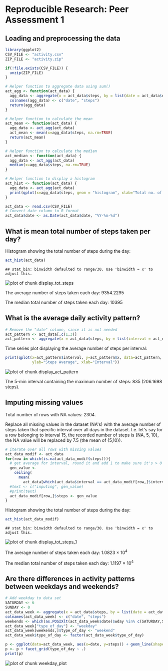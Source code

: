 # Reproducible Research: Peer Assessment 1

## Loading and preprocessing the data


```r
library(ggplot2)
CSV_FILE <- "activity.csv"
ZIP_FILE <- "activity.zip"

if(!file.exists(CSV_FILE)) {
  unzip(ZIP_FILE)
}

# Helper function to aggregate data using sum()
act_agg <- function(act_data) {
  agg_data <- aggregate(x = act_data$steps, by = list(date = act_data$date), FUN = "sum", na.rm=TRUE)
  colnames(agg_data) <- c("date", "steps")
  return(agg_data)
}

# Helper function to calculate the mean
act_mean <- function(act_data) {
  agg_data <- act_agg(act_data)
  act_mean <- mean(x=agg_data$steps, na.rm=TRUE)
  return(act_mean)
}

# Helper function to calculate the median
act_median <- function(act_data) {
  agg_data <- act_agg(act_data)
  median(x=agg_data$steps, na.rm=TRUE)
}

# Helper function to display a histogram
act_hist <- function(act_data) {
  agg_data <- act_agg(act_data)
  print(qplot(x=agg_data$steps, geom = "histogram", xlab="Total no. of steps", ylab="Frequency"))
}
```


```r
act_data <- read.csv(CSV_FILE)
# Convert date column to R format
act_data$date <- as.Date(act_data$date, "%Y-%m-%d")
```

## What is mean total number of steps taken per day?

Histogram showing the total number of steps during the day:


```r
act_hist(act_data)
```

```
## stat_bin: binwidth defaulted to range/30. Use 'binwidth = x' to adjust this.
```

![plot of chunk display_tot_steps](figure/display_tot_steps.png) 

The average number of steps taken each day: 9354.2295

The median total number of steps taken each day: 10395

## What is the average daily activity pattern?


```r
# Remove the "date" column, since it is not needed
act_pattern <- act_data[,c(1,3)]
act_pattern <- aggregate(x = act_data$steps, by = list(interval = act_data$interval), FUN = "mean", na.rm=TRUE)
```

Time series plot displaying the average number of steps per interval:


```r
print(qplot(x=act_pattern$interval, y=act_pattern$x, data=act_pattern, geom="line",
            ylab="Steps Average", xlab="Interval"))
```

![plot of chunk display_act_pattern](figure/display_act_pattern.png) 

The 5-min interval containing the maximum number of steps: 835 (206.1698 steps).

## Imputing missing values

Total number of rows with NA values: 2304.

Replace all missing values in the dataset (NA's) with the average number of steps taken that specific interval over all days in the dataset. I.e. let's say for a row belonging to interval 15, the recorded number of steps is {NA, 5, 10}, the NA value will be replaced by 7.5 (the mean of {5,10}).


```r
# iterate over all rows with missing values
act_data_modif <- act_data
for(row in which(is.na(act_data_modif$steps))){
  # get average for interval, round it and add 1 to make sure it's > 0 (probability of zero is bad!)
  gen_value <- 
    ceiling(
      mean(
        act_data[which(act_data$interval == act_data_modif[row,]$interval),]$steps, na.rm=TRUE)) + 1
  #text <- c("inputing", gen_value)
  #print(text)
  act_data_modif[row,]$steps <- gen_value 
}
```

Histogram showing the total number of steps during the day:


```r
act_hist(act_data_modif)
```

```
## stat_bin: binwidth defaulted to range/30. Use 'binwidth = x' to adjust this.
```

![plot of chunk display_tot_steps_1](figure/display_tot_steps_1.png) 

The average number of steps taken each day: 1.0823 &times; 10<sup>4</sup>

The median total number of steps taken each day: 1.1197 &times; 10<sup>4</sup>

## Are there differences in activity patterns between weekdays and weekends?


```r
# Add weekday to data set
SATURDAY <- 6
SUNDAY <- 0
act_data_week <- aggregate(x = act_data$steps, by = list(date = act_data$date), FUN = "sum", na.rm=TRUE)
colnames(act_data_week) <- c("date", "steps")
weekends <- which(as.POSIXlt(act_data_week$date)$wday %in% c(SATURDAY,SUNDAY))
act_data_week["type_of_day"] <- "weekday"
act_data_week[weekends,]$type_of_day <- "weekend"
act_data_week$type_of_day <- factor(act_data_week$type_of_day)
```


```r
p <- ggplot(data=act_data_week, aes(x=date, y=steps)) + geom_line(shape=1)
p <- p + facet_grid(type_of_day ~ .)
print(p)
```

![plot of chunk weekday_plot](figure/weekday_plot.png) 
